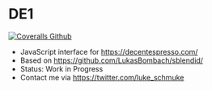 # DE1

[![Coveralls Github](https://img.shields.io/coveralls/github/LukasBombach/de1)](https://coveralls.io/github/LukasBombach/de1?branch=master)

- JavaScript interface for https://decentespresso.com/
- Based on https://github.com/LukasBombach/sblendid/
- Status: Work in Progress
- Contact me via https://twitter.com/luke_schmuke

